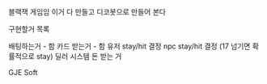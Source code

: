 블랙잭 게임임
이거 다 만들고 디코봇으로 만들어 본다

구현할거 목록

배팅하는거 - 함
카드 받는거 - 함
유저 stay/hit 결정
npc stay/hit 결정 (17 넘기면 확률적으로 stay)
딜러 시스템
돈 받는 거

GJE Soft